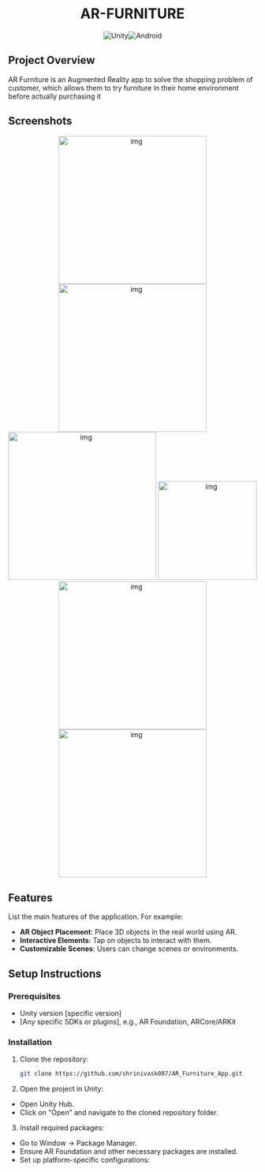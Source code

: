 <div align="center">

# AR-FURNITURE

![Unity](https://img.shields.io/badge/unity-%23000000.svg?style=for-the-badge&logo=unity&logoColor=white)![Android](https://img.shields.io/badge/Android-3DDC84?style=for-the-badge&logo=android&logoColor=white)

</div>

## Project Overview
AR Furniture is an Augmented Reality app  to solve the shopping problem of customer, which allows them to try furniture in their home environment before actually purchasing it

## Screenshots
<div align="center">
<img src="./screenshots/home.png" alt="img" width="300"/>
<img src="./screenshots/menu.png " alt="img" width="300"/>
<img src="./screenshots/start.png" alt="img" width="300"/>
<img src="./screenshots/placement.png" alt="img" width="200"/>
<img src="./screenshots/about.png" alt="img" width="300"/>
<img src="./screenshots/contact.png" alt="img" width="300"/>
</div>

## Features
List the main features of the application. For example:
- **AR Object Placement**: Place 3D objects in the real world using AR.
- **Interactive Elements**: Tap on objects to interact with them.
- **Customizable Scenes**: Users can change scenes or environments.

## Setup Instructions
### Prerequisites
- Unity version [specific version]
- [Any specific SDKs or plugins], e.g., AR Foundation, ARCore/ARKit

### Installation
1. Clone the repository:
   ```bash
   git clone https://github.com/shrinivask007/AR_Furniture_App.git

2. Open the project in Unity:

  - Open Unity Hub.
  - Click on "Open" and navigate to the cloned repository folder.

3. Install required packages:

  - Go to Window -> Package Manager.
  - Ensure AR Foundation and other necessary packages are installed.
  - Set up platform-specific configurations:
